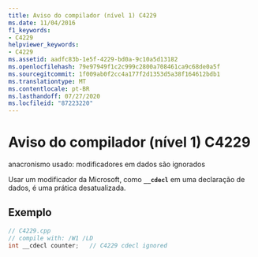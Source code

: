 ```yaml
---
title: Aviso do compilador (nível 1) C4229
ms.date: 11/04/2016
f1_keywords:
- C4229
helpviewer_keywords:
- C4229
ms.assetid: aadfc83b-1e5f-4229-bd0a-9c10a5d13182
ms.openlocfilehash: 79e97949f1c2c999c2800a708461ca9c68de0a5f
ms.sourcegitcommit: 1f009ab0f2cc4a177f2d1353d5a38f164612bdb1
ms.translationtype: MT
ms.contentlocale: pt-BR
ms.lasthandoff: 07/27/2020
ms.locfileid: "87223220"
---
```

# <a name="compiler-warning-level-1-c4229"></a>Aviso do compilador (nível 1) C4229

anacronismo usado: modificadores em dados são ignorados

Usar um modificador da Microsoft, como **`__cdecl`** em uma declaração de dados, é uma prática desatualizada.

## <a name="example"></a>Exemplo

```cpp
// C4229.cpp
// compile with: /W1 /LD
int __cdecl counter;   // C4229 cdecl ignored
```
